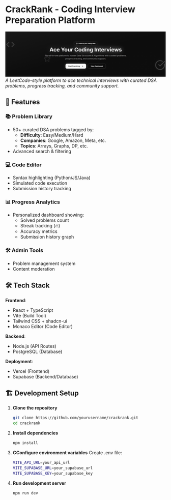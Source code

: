 # CrackRank - Coding Interview Preparation Platform

![CrackRank Banner](crackrankbanner.jpeg)  
*A LeetCode-style platform to ace technical interviews with curated DSA problems, progress tracking, and community support.*

## 🚀 Features

### 📚 Problem Library
- 50+ curated DSA problems tagged by:
  - **Difficulty**: Easy/Medium/Hard
  - **Companies**: Google, Amazon, Meta, etc.
  - **Topics**: Arrays, Graphs, DP, etc.
- Advanced search & filtering

### 💻 Code Editor
- Syntax highlighting (Python/JS/Java)
- Simulated code execution
- Submission history tracking

### 📊 Progress Analytics
- Personalized dashboard showing:
  - Solved problems count
  - Streak tracking (🔥)
  - Accuracy metrics
  - Submission history graph

### 🛠 Admin Tools
- Problem management system
- Content moderation

## 🛠 Tech Stack

**Frontend**:
- React + TypeScript
- Vite (Build Tool)
- Tailwind CSS + shadcn-ui
- Monaco Editor (Code Editor)

**Backend**:
- Node.js (API Routes)
- PostgreSQL (Database)

**Deployment**:
- Vercel (Frontend)
- Supabase (Backend/Database)

## 🏗 Development Setup

1. **Clone the repository**
   ```bash
   git clone https://github.com/yourusername/crackrank.git
   cd crackrank
2. **Install dependencies**
   ```bash
   npm install
3. **CConfigure environment variables**
   Create .env file: 
   ```bash
   VITE_API_URL=your_api_url
   VITE_SUPABASE_URL=your_supabase_url
   VITE_SUPABASE_KEY=your_supabase_key
4. **Run development server**
   ```bash
   npm run dev


